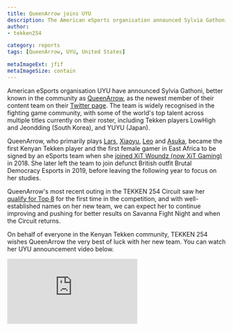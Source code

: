 ```yaml
---
title: QueenArrow joins UYU
description: The American eSports organisation announced Sylvia Gathoni, better known in the community as QueenArrow, as the newest member of their content team.
author:
- tekken254

category: reports
tags: [QueenArrow, UYU, United States]

metaImageExt: jfif
metaImageSize: contain
---
```

American eSports organisation UYU have announced Sylvia Gathoni, better known in the community as [QueenArrow](/circuit/tekken/profile.html?id=4455946), as the newest member of their content team on their [Twitter page](https://twitter.com/UYU/status/1362814560751747074). The team is widely recognised in the fighting game community, with some of the world's top talent across multiple titles currently on their roster, including Tekken players LowHigh and Jeondding (South Korea), and YUYU (Japan).

QueenArrow, who primarily plays [Lars](/guides/character.html?view=lars), [Xiaoyu](/guides/character.html?view=xiaoyu), [Leo](/guides/character.html?view=leo) and [Asuka](/guides/character.html?view=asuka), became the first Kenyan Tekken player and the first female gamer in East Africa to be signed by an eSports team when she [joined XiT Woundz (now XiT Gaming)](/news/2018/05/14/queenarrow-xit-woundz) in 2018. She later left the team to join defunct British outfit Brutal Democracy Esports in 2019, before leaving the following year to focus on her studies.

QueenArrow's most recent outing in the TEKKEN 254 Circuit saw her [qualify for Top 8](https://smash.gg/tournament/savanna-fgc-2020-qualifier-2-tekken-254-circuit-rampage-series/event/tekken-254-circuit-season-4/overview) for the first time in the competition, and with well-established names on her new team, we can expect her to continue improving and pushing for better results on Savanna Fight Night and when the Circuit returns.

<aside>
    <p>On behalf of everyone in the Kenyan Tekken community, TEKKEN 254 wishes QueenArrow the very best of luck with her new team. You can watch her UYU announcement video below.</p>
    <div class="video-container d-flex justify-content-center mb-3">
        <iframe class="video-showcase" src="https://www.youtube.com/embed/mj4jd_MvGg0" frameborder="0" allow="autoplay; encrypted-media" allowfullscreen></iframe>
    </div>
<aside>
